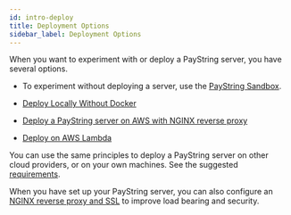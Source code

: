 ```yaml
---
id: intro-deploy
title: Deployment Options
sidebar_label: Deployment Options
---
```


When you want to experiment with or deploy a PayString server, you have several options.

- To experiment without deploying a server, use the [PayString Sandbox](https://payid.org/sandbox).

- [Deploy Locally Without Docker](local-deployment)

- [Deploy a PayString server on AWS with NGINX reverse proxy](remote-deployment)

- [Deploy on AWS Lambda](aws-lambda-deploy)

You can use the same principles to deploy a PayString server on other cloud providers, or on your own machines. See the suggested [requirements](payid-server-requirements).

When you have set up your PayString server, you can also configure an [NGINX reverse proxy and SSL](nginx-ssl-deploy) to improve load bearing and security.
